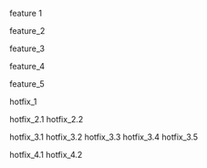 feature 1

feature_2

feature_3

feature_4

feature_5

hotfix_1

hotfix_2.1
hotfix_2.2

hotfix_3.1
hotfix_3.2
hotfix_3.3
hotfix_3.4
hotfix_3.5

hotfix_4.1
hotfix_4.2
